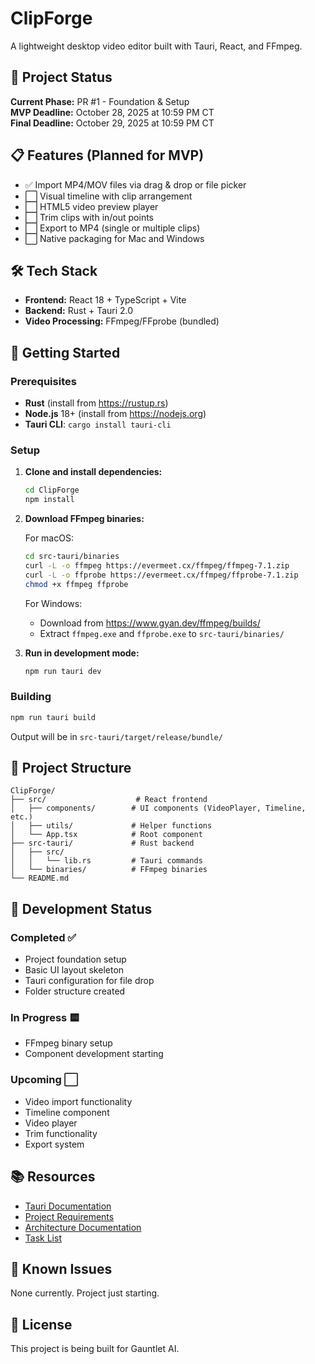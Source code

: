 # ClipForge

A lightweight desktop video editor built with Tauri, React, and FFmpeg.

## 🎯 Project Status

**Current Phase:** PR #1 - Foundation & Setup  
**MVP Deadline:** October 28, 2025 at 10:59 PM CT  
**Final Deadline:** October 29, 2025 at 10:59 PM CT

## 📋 Features (Planned for MVP)

- ✅ Import MP4/MOV files via drag & drop or file picker
- ⬜ Visual timeline with clip arrangement
- ⬜ HTML5 video preview player
- ⬜ Trim clips with in/out points
- ⬜ Export to MP4 (single or multiple clips)
- ⬜ Native packaging for Mac and Windows

## 🛠️ Tech Stack

- **Frontend:** React 18 + TypeScript + Vite
- **Backend:** Rust + Tauri 2.0
- **Video Processing:** FFmpeg/FFprobe (bundled)

## 🚀 Getting Started

### Prerequisites

- **Rust** (install from https://rustup.rs)
- **Node.js** 18+ (install from https://nodejs.org)
- **Tauri CLI**: `cargo install tauri-cli`

### Setup

1. **Clone and install dependencies:**
   ```bash
   cd ClipForge
   npm install
   ```

2. **Download FFmpeg binaries:**
   
   For macOS:
   ```bash
   cd src-tauri/binaries
   curl -L -o ffmpeg https://evermeet.cx/ffmpeg/ffmpeg-7.1.zip
   curl -L -o ffprobe https://evermeet.cx/ffmpeg/ffprobe-7.1.zip
   chmod +x ffmpeg ffprobe
   ```
   
   For Windows:
   - Download from https://www.gyan.dev/ffmpeg/builds/
   - Extract `ffmpeg.exe` and `ffprobe.exe` to `src-tauri/binaries/`

3. **Run in development mode:**
   ```bash
   npm run tauri dev
   ```

### Building

```bash
npm run tauri build
```

Output will be in `src-tauri/target/release/bundle/`

## 📁 Project Structure

```
ClipForge/
├── src/                    # React frontend
│   ├── components/        # UI components (VideoPlayer, Timeline, etc.)
│   ├── utils/             # Helper functions
│   └── App.tsx            # Root component
├── src-tauri/             # Rust backend
│   ├── src/
│   │   └── lib.rs         # Tauri commands
│   └── binaries/          # FFmpeg binaries
└── README.md
```

## 🎨 Development Status

### Completed ✅
- Project foundation setup
- Basic UI layout skeleton
- Tauri configuration for file drop
- Folder structure created

### In Progress 🟨
- FFmpeg binary setup
- Component development starting

### Upcoming ⬜
- Video import functionality
- Timeline component
- Video player
- Trim functionality
- Export system

## 📚 Resources

- [Tauri Documentation](https://tauri.app)
- [Project Requirements](../clipforge_prd.md)
- [Architecture Documentation](../clipforge-arch.md)
- [Task List](../clipforge-tasklist.md)

## 🐛 Known Issues

None currently. Project just starting.

## 📝 License

This project is being built for Gauntlet AI.
